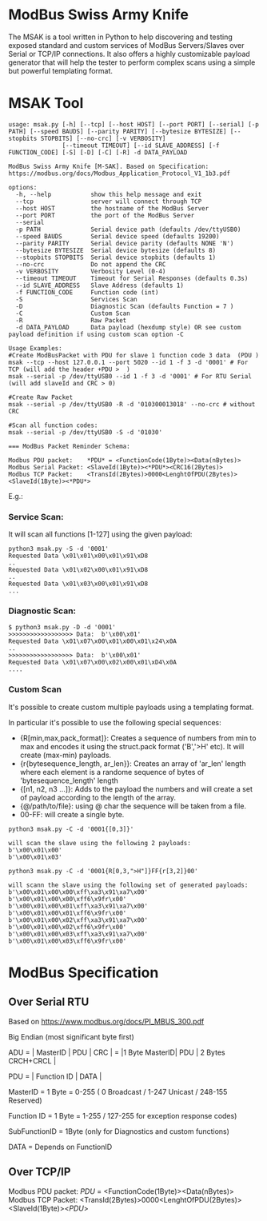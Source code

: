 # ModBus Swiss Army Knife

The MSAK is a tool written in Python to help discovering and testing exposed standard and custom services of ModBus Servers/Slaves over Serial or TCP/IP connections.
It also offers a highly customizable payload generator that will help the tester to perform complex scans using a simple but powerful templating format.

# MSAK Tool

```python3 msak.py -h
usage: msak.py [-h] [--tcp] [--host HOST] [--port PORT] [--serial] [-p PATH] [--speed BAUDS] [--parity PARITY] [--bytesize BYTESIZE] [--stopbits STOPBITS] [--no-crc] [-v VERBOSITY]
               [--timeout TIMEOUT] [--id SLAVE_ADDRESS] [-f FUNCTION_CODE] [-S] [-D] [-C] [-R] -d DATA_PAYLOAD

ModBus Swiss Army Knife [M-SAK]. Based on Specification: https://modbus.org/docs/Modbus_Application_Protocol_V1_1b3.pdf

options:
  -h, --help           show this help message and exit
  --tcp                server will connect through TCP
  --host HOST          the hostname of the ModBus Server
  --port PORT          the port of the ModBus Server
  --serial
  -p PATH              Serial device path (defaults /dev/ttyUSB0)
  --speed BAUDS        Serial device speed (defaults 19200)
  --parity PARITY      Serial device parity (defaults NONE 'N')
  --bytesize BYTESIZE  Serial device bytesize (defaults 8)
  --stopbits STOPBITS  Serial device stopbits (defaults 1)
  --no-crc             Do not append the CRC
  -v VERBOSITY         Verbosity Level (0-4)
  --timeout TIMEOUT    Timeout for Serial Responses (defaults 0.3s)
  --id SLAVE_ADDRESS   Slave Address (defaults 1)
  -f FUNCTION_CODE     Function code (int)
  -S                   Services Scan
  -D                   Diagnostic Scan (defaults Function = 7 )
  -C                   Custom Scan
  -R                   Raw Packet
  -d DATA_PAYLOAD      Data payload (hexdump style) OR see custom payload definition if using custom scan option -C

Usage Examples: 
#Create ModBusPacket with PDU for slave 1 function code 3 data  (PDU )
msak --tcp --host 127.0.0.1 --port 5020 --id 1 -f 3 -d '0001' # For TCP (will add the header +PDU >  )
msak --serial -p /dev/ttyUSB0 --id 1 -f 3 -d '0001' # For RTU Serial (will add slaveId and CRC > 0)

#Create Raw Packet 
msak --serial -p /dev/ttyUSB0 -R -d '010300013018' --no-crc # without CRC

#Scan all function codes:
msak --serial -p /dev/ttyUSB0 -S -d '01030' 

=== ModBus Packet Reminder Schema:

Modbus PDU packet:    *PDU* = <FunctionCode(1Byte)><Data(nBytes)>
Modbus Serial Packet: <SlaveId(1Byte)><*PDU*><CRC16(2Bytes)>
Modbus TCP Packet:    <TransId(2Bytes)>0000<LenghtOfPDU(2Bytes)><SlaveId(1Byte)><*PDU*>

  ```

E.g.:

### Service Scan:
It will scan all functions [1-127] using the given payload:

```
python3 msak.py -S -d '0001'
Requested Data \x01\x01\x00\x01\x91\xD8
..
Requested Data \x01\x02\x00\x01\x91\xD8
..
Requested Data \x01\x03\x00\x01\x91\xD8
...
```

### Diagnostic Scan:
```
$ python3 msak.py -D -d '0001'
>>>>>>>>>>>>>>>>>> Data:  b'\x00\x01'
Requested Data \x01\x07\x00\x01\x00\x01\x24\x0A
.. 
>>>>>>>>>>>>>>>>>> Data:  b'\x00\x01'
Requested Data \x01\x07\x00\x02\x00\x01\xD4\x0A
.... 
```

### Custom Scan 

It's possible to create custom multiple payloads using a templating format. 

In particular it's possible to use the following special sequences:
 * {R[min,max,pack_format]}: Creates a sequence of numbers from min to max and encodes it using the struct.pack format ('B','>H' etc). It will create (max-min) payloads. 
 * {r{bytesequence_length, ar_len}}: Creates an array of 'ar_len' length where each element is a randome sequence of bytes of 'bytesequence_length' length
 * {[n1, n2, n3 ...]}: Adds to the payload  the numbers and will create a set of payload according to the length of the array. 
 * {@/path/to/file}: using @ char the sequence will be taken from a file.
 * 00-FF: will create a single byte. 

```
python3 msak.py -C -d '0001{[0,3]}'

will scan the slave using the following 2 payloads:
b'\x00\x01\x00'
b'\x00\x01\x03'

python3 msak.py -C -d '0001{R[0,3,">H"]}FF{r[3,2]}00'

will scann the slave using the following set of generated payloads:
b'\x00\x01\x00\x00\xff\xa3\x91\xa7\x00'
b'\x00\x01\x00\x00\xff6\x9fr\x00'
b'\x00\x01\x00\x01\xff\xa3\x91\xa7\x00'
b'\x00\x01\x00\x01\xff6\x9fr\x00'
b'\x00\x01\x00\x02\xff\xa3\x91\xa7\x00'
b'\x00\x01\x00\x02\xff6\x9fr\x00'
b'\x00\x01\x00\x03\xff\xa3\x91\xa7\x00'
b'\x00\x01\x00\x03\xff6\x9fr\x00'
```

# ModBus Specification

## Over Serial RTU 

Based on https://www.modbus.org/docs/PI_MBUS_300.pdf

Big Endian (most significant byte first)

ADU = | MasterID | PDU | CRC | = |1 Byte MasterID| PDU | 2 Bytes CRCH+CRCL |
 
PDU = | Function ID  | DATA |

MasterID = 1 Byte = 0-255 ( 0 Broadcast / 1-247 Unicast / 248-155 Reserved)

Function ID = 1 Byte = 1-255 / 127-255 for exception response codes)

SubFunctionID = 1Byte (only for Diagnostics and custom functions)

DATA = Depends on FunctionID

## Over TCP/IP

Modbus PDU packet:    _PDU_ = <FunctionCode(1Byte)><Data(nBytes)>
Modbus TCP Packet:    <TransId(2Bytes)>0000<LenghtOfPDU(2Bytes)><SlaveId(1Byte)><_PDU_>
